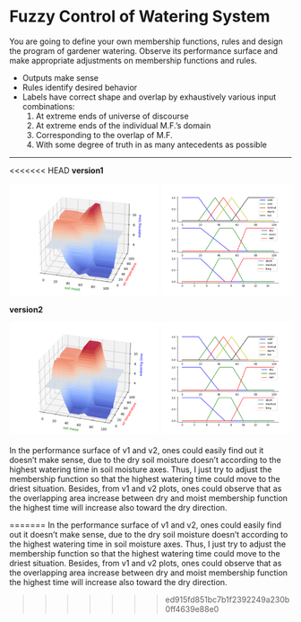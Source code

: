 # Fuzzy Control of Watering System

You are going to define your own membership functions, rules and design the program of gardener watering. Observe its performance surface and make appropriate adjustments on membership functions and rules.

* Outputs make sense
* Rules identify desired behavior
* Labels have correct shape and overlap by exhaustively various input combinations:<br>
    1. At extreme ends of universe of discourse
    2. At extreme ends of the individual M.F.’s domain
    3. Corresponding to the overlap of M.F.
    4. With some degree of truth in as many antecedents as possible

---

<<<<<<< HEAD
**version1** <br>
<center class="half">
    <img src="./img/v1-1.png" height="200"/> <img src="./img/v1-2.png" height="200"/>
</center>

**version2**<br>
<center class="half">
    <img src="./img/v2-1.png" height="200"/> <img src="./img/v2-2.png" height="200"/>
</center>
<br>
In the performance surface of v1 and v2, ones could easily find out it doesn’t make sense, due to the dry soil moisture doesn’t according to the highest watering time in soil moisture axes. Thus, I just try to adjust the membership function so that the highest watering time could move to the driest situation. Besides, from v1 and v2 plots, ones could observe that as the overlapping area increase between dry and moist membership function the highest time will increase also toward the dry direction. 





=======
In the performance surface of v1 and v2, ones could easily find out it doesn’t make sense, due to the dry soil moisture doesn’t according to the highest watering time in soil moisture axes. Thus, I just try to adjust the membership function so that the highest watering time could move to the driest situation. Besides, from v1 and v2 plots, ones could observe that as the overlapping area increase between dry and moist membership function the highest time will increase also toward the dry direction. 
>>>>>>> ed915fd851bc7b1f2392249a230b0ff4639e88e0
